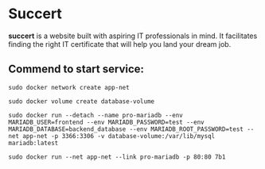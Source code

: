 # Succert
**succert** is a website built with aspiring IT professionals in mind. It facilitates finding the right IT certificate that will help you land your dream job.

## Commend to start service:


```
sudo docker network create app-net

sudo docker volume create database-volume

sudo docker run --detach --name pro-mariadb --env MARIADB_USER=frontend --env MARIADB_PASSWORD=test --env MARIADB_DATABASE=backend_database --env MARIADB_ROOT_PASSWORD=test --net app-net -p 3366:3306 -v database-volume:/var/lib/mysql mariadb:latest

sudo docker run --net app-net --link pro-mariadb -p 80:80 7b1
```
